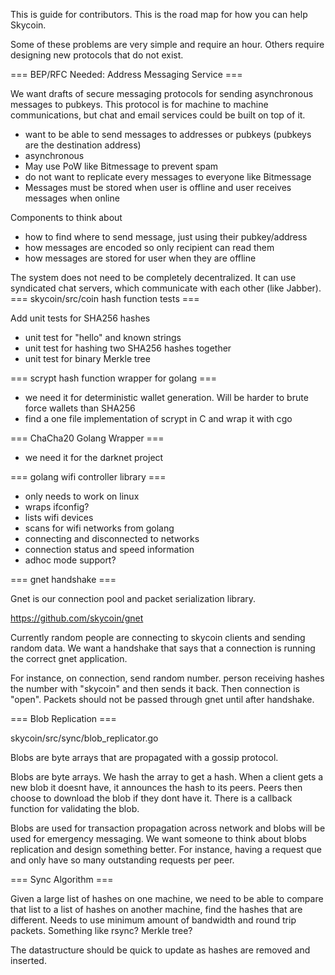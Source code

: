 This is guide for contributors. This is the road map for how you can help Skycoin.

Some of these problems are very simple and require an hour. Others require designing new protocols that do not exist.

=== BEP/RFC Needed: Address Messaging Service ===

We want drafts of secure messaging protocols for sending asynchronous  messages to pubkeys. This protocol is for machine to machine communications, but chat and email services could be built on top of it.

- want to be able to send messages to addresses or pubkeys (pubkeys are the destination address)
- asynchronous 
- May use PoW like Bitmessage to prevent spam
- do not want to replicate every messages to everyone like Bitmessage
- Messages must be stored when user is offline and user receives messages when online

Components to think about
- how to find where to send message, just using their pubkey/address
- how messages are encoded so only recipient can read them
- how messages are stored for user when they are offline

The system does not need to be completely decentralized. It can use syndicated chat servers, which communicate with each other (like Jabber).
=== skycoin/src/coin hash function tests ===

Add unit tests for SHA256 hashes
- unit test for "hello" and known strings
- unit test for hashing two SHA256 hashes together
- unit test for binary Merkle tree
 
===  scrypt hash function wrapper for golang ===

- we need it for deterministic wallet generation. Will be harder to brute force wallets than SHA256
- find a one file implementation of scrypt in C and wrap it with cgo

=== ChaCha20 Golang Wrapper ===

- we need it for the darknet project

=== golang wifi controller library ===

- only needs to work on linux
- wraps ifconfig?
- lists wifi devices
- scans for wifi networks from golang
- connecting and disconnected to networks
- connection status and speed information
- adhoc mode support?

=== gnet handshake ===

Gnet is our connection pool and packet serialization library.

https://github.com/skycoin/gnet

Currently random people are connecting to skycoin clients and sending random data. We want a handshake that says that a connection is running the correct gnet application. 

For instance, on connection, send random number. person receiving hashes the number with "skycoin" and then sends it back. Then connection is "open". Packets should not be passed through gnet until after handshake.

=== Blob Replication ===

skycoin/src/sync/blob_replicator.go

Blobs are byte arrays that are propagated with a gossip protocol.

Blobs are byte arrays. We hash the array to get a hash. When a client gets a new blob it doesnt have, it announces the hash to its peers. Peers then choose to download the blob if they dont have it. There is a callback function for validating the blob.

Blobs are used for transaction propagation across network and blobs will be used for emergency messaging. We want someone to think about blobs replication and design something better. For instance, having a request que and only have so many outstanding requests per peer.

=== Sync Algorithm ===

Given a large list of hashes on one machine, we need to be able to compare that list to a list of hashes on another machine, find the hashes that are different. Needs to use minimum amount of bandwidth and round trip packets. Something like rsync? Merkle tree?

The datastructure should be quick to update as hashes are removed and inserted.



